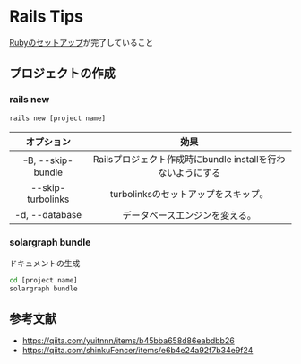 # Rails Tips

[Rubyのセットアップ](ruby.md)が完了していること

## プロジェクトの作成

### rails new

```bash
rails new [project name]
```
|オプション         |効果                                                 |
|:---------------:|:--------------------------------------------------:|
|ｰB, --skip-bundle|Railsプロジェクト作成時にbundle installを行わないようにする|
|--skip-turbolinks|turbolinksのセットアップをスキップ。                     |
|-d, --database   |データベースエンジンを変える。                           |

### solargraph bundle

ドキュメントの生成

```bash
cd [project name]
solargraph bundle
```

## 参考文献

- https://qiita.com/yuitnnn/items/b45bba658d86eabdbb26
- https://qiita.com/shinkuFencer/items/e6b4e24a92f7b34e9f24
